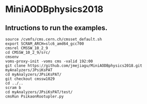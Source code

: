 # MiniAODBphysics2018

## Intructions to run the examples.
```
source /cvmfs/cms.cern.ch/cmsset_default.sh
export SCRAM_ARCH=slc6_amd64_gcc700
cmsrel CMSSW_10_2_9
cd CMSSW_10_2_9/src/
cmsenv
voms-proxy-init -voms cms -valid 192:00
git clone https://github.com/jmejiagu/MiniAODBphysics2018.git myAnalyzers/JPsiKsPAT
cd myAnalyzers/JPsiKsPAT/
git checkout cmssw1029
cd ../..
scram b
cd myAnalyzers/JPsiKsPAT/test/
cmsRun PsikaonRootupler.py
```




